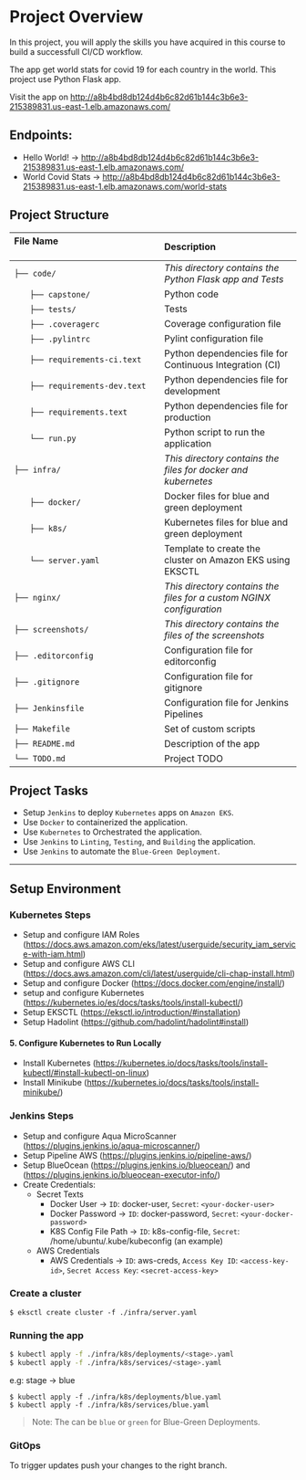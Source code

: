 # Project Overview

In this project, you will apply the skills you have acquired in this course to build a successfull
CI/CD workflow.

The app get world stats for covid 19 for each country in the world. This project use Python Flask app.

Visit the app on http://a8b4bd8db124d4b6c82d61b144c3b6e3-215389831.us-east-1.elb.amazonaws.com/

## Endpoints:

-   Hello World! -> http://a8b4bd8db124d4b6c82d61b144c3b6e3-215389831.us-east-1.elb.amazonaws.com/
-   World Covid Stats -> http://a8b4bd8db124d4b6c82d61b144c3b6e3-215389831.us-east-1.elb.amazonaws.com/world-stats

## Project Structure

| File Name 　　　　　　　　　　　　　　 | Description 　　　　　　　                                           |
| :------------------------------------- | :------------------------------------------------------------------- |
| `├── code/`                            | _This directory contains the Python Flask app and Tests_             |
| `　　├── capstone/`                     | Python code                                                          |
| `　　├── tests/`                        | Tests                                                                |
| `　　├── .coveragerc`                   | Coverage configuration file                                          |
| `　　├── .pylintrc`                     | Pylint configuration file                                            |
| `　　├── requirements-ci.text`          | Python dependencies file for Continuous Integration (CI)             |
| `　　├── requirements-dev.text`         | Python dependencies file for development                             |
| `　　├── requirements.text`             | Python dependencies file for production                              |
| `　　└── run.py`                        | Python script to run the application                                 |
| `├── infra/`                           | _This directory contains the files for docker and kubernetes_        |
| `　　├── docker/`                       | Docker files for blue and green deployment                           |
| `　　├── k8s/`                          | Kubernetes files for blue and green deployment                       |
| `　　└── server.yaml`                   | Template to create the cluster on Amazon EKS using EKSCTL            |
| `├── nginx/`                           | _This directory contains the files for a custom NGINX configuration_ |
| `├── screenshots/`                     | _This directory contains the files of the screenshots_               |
| `├── .editorconfig`                    | Configuration file for editorconfig                                  |
| `├── .gitignore`                       | Configuration file for gitignore                                     |
| `├── Jenkinsfile`                      | Configuration file for Jenkins Pipelines                             |
| `├── Makefile`                         | Set of custom scripts                                                |
| `├── README.md`                        | Description of the app                                               |
| `└── TODO.md`                          | Project TODO                                                         |

## Project Tasks

-   Setup `Jenkins` to deploy `Kubernetes` apps on `Amazon EKS`.
-   Use `Docker` to containerized the application.
-   Use `Kubernetes` to Orchestrated the application.
-   Use `Jenkins` to `Linting`, `Testing`, and `Building` the application.
-   Use `Jenkins` to automate the `Blue-Green Deployment`.

---

## Setup Environment

### Kubernetes Steps

-   Setup and configure IAM Roles (https://docs.aws.amazon.com/eks/latest/userguide/security_iam_service-with-iam.html)
-   Setup and configure AWS CLI (https://docs.aws.amazon.com/cli/latest/userguide/cli-chap-install.html)
-   Setup and configure Docker (https://docs.docker.com/engine/install/)
-   setup and configure Kubernetes (https://kubernetes.io/es/docs/tasks/tools/install-kubectl/)
-   Setup EKSCTL (https://eksctl.io/introduction/#installation)
-   Setup Hadolint (https://github.com/hadolint/hadolint#install)

#### 5. Configure Kubernetes to Run Locally

-   Install Kubernetes (https://kubernetes.io/docs/tasks/tools/install-kubectl/#install-kubectl-on-linux)
-   Install Minikube (https://kubernetes.io/docs/tasks/tools/install-minikube/)

### Jenkins Steps

-   Setup and configure Aqua MicroScanner (https://plugins.jenkins.io/aqua-microscanner/)
-   Setup Pipeline AWS (https://plugins.jenkins.io/pipeline-aws/)
-   Setup BlueOcean (https://plugins.jenkins.io/blueocean/) and (https://plugins.jenkins.io/blueocean-executor-info/)
-   Create Credentials:
    -   Secret Texts
        -   Docker User -> `ID`: docker-user, `Secret`: `<your-docker-user>`
        -   Docker Password -> `ID`: docker-password, `Secret`: `<your-docker-password>`
        -   K8S Config File Path -> `ID`: k8s-config-file, `Secret`: /home/ubuntu/.kube/kubeconfig (an example)
    -   AWS Credentials
        -   AWS Credentials -> `ID`: aws-creds, `Access Key ID`: `<access-key-id>`, `Secret Access Key`: `<secret-access-key>`

### Create a cluster

```
$ eksctl create cluster -f ./infra/server.yaml
```

### Running the app

```sh
$ kubectl apply -f ./infra/k8s/deployments/<stage>.yaml
$ kubectl apply -f ./infra/k8s/services/<stage>.yaml
```

e.g: stage -> blue

```
$ kubectl apply -f ./infra/k8s/deployments/blue.yaml
$ kubectl apply -f ./infra/k8s/services/blue.yaml
```

> Note: The <stage> can be `blue` or `green` for Blue-Green Deployments.

### GitOps

To trigger updates push your changes to the right branch.
